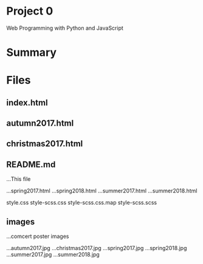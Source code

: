 # Project 0

Web Programming with Python and JavaScript

Summary
=======

Files
=====

index.html
----------


autumn2017.html
---------------

christmas2017.html
---------------

README.md
---------

...This file

...spring2017.html
...spring2018.html
...summer2017.html
...summer2018.html

style.css
style-scss.css
style-scss.css.map
style-scss.scss

images
------

...comcert poster images

...autumn2017.jpg
...christmas2017.jpg
...spring2017.jpg
...spring2018.jpg
...summer2017.jpg
...summer2018.jpg


